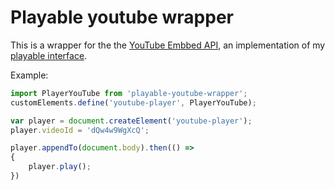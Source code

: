 # Playable youtube wrapper

This is a wrapper for the the [YouTube Embbed API](https://developers.google.com/youtube/iframe_api_reference), an 
implementation of my [playable interface](https://github.com/wishgranter-project/playable).

Example:

```js
import PlayerYouTube from 'playable-youtube-wrapper';
customElements.define('youtube-player', PlayerYouTube);

var player = document.createElement('youtube-player');
player.videoId = 'dQw4w9WgXcQ';

player.appendTo(document.body).then(() => 
{
    player.play();
})
```
